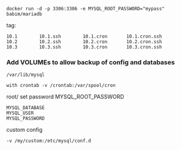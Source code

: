 `docker run -d -p 3306:3306 -e MYSQL_ROOT_PASSWORD="mypass" babim/mariadb`

tag:
```
10.1		10.1.ssh		10.1.cron		10.1.cron.ssh
10.2		10.2.ssh		10.2.cron		10.2.cron.ssh
10.3		10.3.ssh		10.3.cron		10.3.cron.ssh
```

### Add VOLUMEs to allow backup of config and databases
`/var/lib/mysql`
```
with crontab -v /crontab:/var/spool/cron
```
root/ set password MYSQL_ROOT_PASSWORD
```
MYSQL_DATABASE
MYSQL_USER
MYSQL_PASSWORD
```
custom config
```
-v /my/custom:/etc/mysql/conf.d
```
